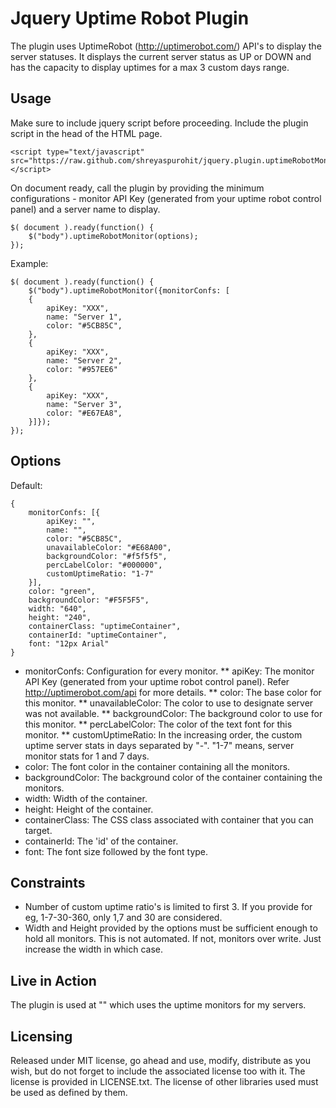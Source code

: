 Jquery Uptime Robot Plugin
==========================

The plugin uses UptimeRobot (http://uptimerobot.com/) API's to display the server statuses. It displays the current server status as UP or DOWN and has the capacity to display uptimes for a max 3 custom days range.

Usage
-----

Make sure to include jquery script before proceeding. Include the plugin script in the head of the HTML page.

	<script type="text/javascript" src="https://raw.github.com/shreyaspurohit/jquery.plugin.uptimeRobotMonitor/master/src/jquery.uptimeRobotMonitor.js"></script>
	
On document ready, call the plugin by providing the minimum configurations - monitor API Key (generated from your uptime robot control panel) and a server name to display.
	
	$( document ).ready(function() {
		$("body").uptimeRobotMonitor(options);
	});

Example:
	
	$( document ).ready(function() {
		$("body").uptimeRobotMonitor({monitorConfs: [
		{
			apiKey: "XXX",
			name: "Server 1",
			color: "#5CB85C",
		},
		{
			apiKey: "XXX",
			name: "Server 2",
			color: "#957EE6"
		},
		{
			apiKey: "XXX",
			name: "Server 3",
			color: "#E67EA8",
		}]});
	});
			
Options
-------
Default:

	{
	    monitorConfs: [{
	    	apiKey: "",
	    	name: "",
	    	color: "#5CB85C",
        	unavailableColor: "#E68A00",
        	backgroundColor: "#f5f5f5",
        	percLabelColor: "#000000",		            	
        	customUptimeRatio: "1-7"
	    }],			            
	    color: "green",
	    backgroundColor: "#F5F5F5",
	    width: "640",
	    height: "240",
	    containerClass: "uptimeContainer",
	    containerId: "uptimeContainer",
	    font: "12px Arial"
    }
    
* monitorConfs: Configuration for every monitor.
** apiKey: The monitor API Key (generated from your uptime robot control panel). Refer http://uptimerobot.com/api for more details.
** color: The base color for this monitor.
** unavailableColor: The color to use to designate server was not available.
** backgroundColor: The background color to use for this monitor.
** percLabelColor: The color of the text font for this monitor.
** customUptimeRatio: In the increasing order, the custom uptime server stats in days separated by "-". "1-7" means, server monitor stats for 1 and 7 days.
* color: The font color in the container containing all the monitors.
* backgroundColor: The background color of the container containing the monitors.
* width: Width of the container.
* height: Height of the container.
* containerClass: The CSS class associated with container that you can target.
* containerId: The 'id' of the container.
* font: The font size followed by the font type.

Constraints
-----------

* Number of custom uptime ratio's is limited to first 3. If you provide for eg, 1-7-30-360, only 1,7 and 30 are considered.
* Width and Height provided by the options must be sufficient enough to hold all monitors. This is not automated. If not, monitors over write. Just increase the width in which case.

Live in Action
--------------

The plugin is used at "" which uses the uptime monitors for my servers.

Licensing
---------
Released under MIT license, go ahead and use, modify, distribute as you wish, but do not forget to include the associated license too with it. The license is provided in LICENSE.txt. The license of other libraries used must be used as defined by them.   			